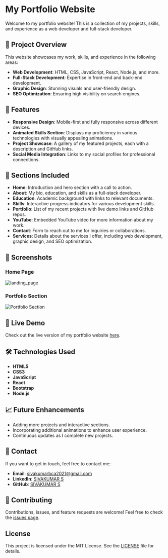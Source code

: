 # My Portfolio Website

Welcome to my portfolio website! This is a collection of my projects, skills, and experience as a web developer and full-stack developer.

## 🚀 Project Overview

This website showcases my work, skills, and experience in the following areas:
- **Web Development**: HTML, CSS, JavaScript, React, Node.js, and more.
- **Full-Stack Development**: Expertise in front-end and back-end development.
- **Graphic Design**: Stunning visuals and user-friendly design.
- **SEO Optimization**: Ensuring high visibility on search engines.

## 🌟 Features
- **Responsive Design**: Mobile-first and fully responsive across different devices.
- **Animated Skills Section**: Displays my proficiency in various technologies with visually appealing animations.
- **Project Showcase**: A gallery of my featured projects, each with a description and GitHub links.
- **Social Media Integration**: Links to my social profiles for professional connections.

## 📂 Sections Included

- **Home**: Introduction and hero section with a call to action.
- **About**: My bio, education, and skills as a full-stack developer.
- **Education**: Academic background with links to relevant documents.
- **Skills**: Interactive progress indicators for various development skills.
- **Portfolio**: List of my recent projects with live demo links and GitHub repos.
- **YouTube**: Embedded YouTube video for more information about my work.
- **Contact**: Form to reach out to me for inquiries or collaborations.
- **Services**: Details about the services I offer, including web development, graphic design, and SEO optimization.

## 📸 Screenshots

### Home Page
![landing_page](https://github.com/user-attachments/assets/9f3d5998-8fa2-4604-a058-8781542cbf33)

### Portfolio Section
![Portfolio Section](./screenshots/portfolio.png)

## 🔗 Live Demo

Check out the live version of my portfolio website [here](https://yourwebsite.com).

## 🛠 Technologies Used
- **HTML5**
- **CSS3**
- **JavaScript**
- **React**
- **Bootstrap**
- **Node.js**

## 📈 Future Enhancements
- Adding more projects and interactive sections.
- Incorporating additional animations to enhance user experience.
- Continuous updates as I complete new projects.

## 📧 Contact
If you want to get in touch, feel free to contact me:
- **Email**: [sivakumarbca2021@gmail.com](mailto:sivakumarbca2021@gmail.com)
- **LinkedIn**: [SIVAKUMAR S](https://linkedin.com/in/yourprofile)
- **GitHub**: [SIVAKUMAR S](https://github.com/yourprofile)

## 🤝 Contributing

Contributions, issues, and feature requests are welcome! Feel free to check the [issues page](https://github.com/yourprofile/portfolio/issues).

## License

This project is licensed under the MIT License. See the [LICENSE](LICENSE) file for details.
